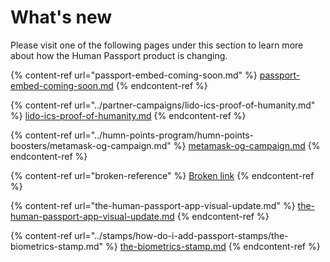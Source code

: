 # What's new

Please visit one of the following pages under this section to learn more about how the Human Passport product is changing.&#x20;

{% content-ref url="passport-embed-coming-soon.md" %}
[passport-embed-coming-soon.md](passport-embed-coming-soon.md)
{% endcontent-ref %}

{% content-ref url="../partner-campaigns/lido-ics-proof-of-humanity.md" %}
[lido-ics-proof-of-humanity.md](../partner-campaigns/lido-ics-proof-of-humanity.md)
{% endcontent-ref %}

{% content-ref url="../humn-points-program/humn-points-boosters/metamask-og-campaign.md" %}
[metamask-og-campaign.md](../humn-points-program/humn-points-boosters/metamask-og-campaign.md)
{% endcontent-ref %}

{% content-ref url="broken-reference" %}
[Broken link](broken-reference)
{% endcontent-ref %}

{% content-ref url="the-human-passport-app-visual-update.md" %}
[the-human-passport-app-visual-update.md](the-human-passport-app-visual-update.md)
{% endcontent-ref %}

{% content-ref url="../stamps/how-do-i-add-passport-stamps/the-biometrics-stamp.md" %}
[the-biometrics-stamp.md](../stamps/how-do-i-add-passport-stamps/the-biometrics-stamp.md)
{% endcontent-ref %}

